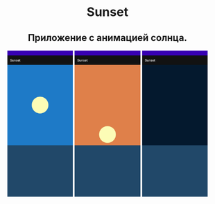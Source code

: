 <h1 align="center">Sunset</h1>
<h2 align="center">Приложение с анимацией солнца.</h2>
<p align="center">
<img src="readme_assets/Screenshot_2023-01-15-18-10-09-255_com.tenevyh.android.sunset.jpg" width="30%">
<img src="readme_assets/Screenshot_2023-01-15-18-10-12-753_com.tenevyh.android.sunset.jpg" width="30%">
<img src="readme_assets/Screenshot_2023-01-15-18-10-17-240_com.tenevyh.android.sunset.jpg" width="30%">
</p>